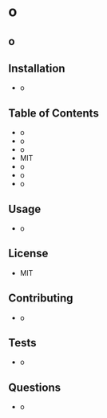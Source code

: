 # o
  ## o
  ## Installation
  * o
  ## Table of Contents
  * o
  * o
  * o
  * MIT
  * o
  * o
  * o
  ## Usage
  * o
  ## License
  * MIT
  ## Contributing 
  * o
  ## Tests
  * o
  ## Questions
  * o
  